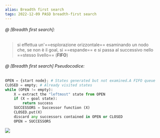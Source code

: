 ```yaml
---
alias: Breadth first search
tags: 2022-12-09 PASD breadth-first search
---
```


###### @ [Breadth first search]:
> si effettua un'==esplorazione orizzontale== esaminando un nodo che, se non è il goal, si ==espande== e si passa al successivo nello ==stesso livello== (**FIFO**)
<!--ID: 1670751735898-->



###### @ [Breadth first search] Pseudocodice:
```python
OPEN = {start node}; # States generated but not examined.A FIFO queue
CLOSED = empty; # Already visited states
while (OPEN != empty):
	X = extract the "leftmost" state from OPEN
	if (X = goal state):
		return success
	SUCCESSORS = Successor function (X)
	CLOSED.put(X)
	discard any successors contained in OPEN or CLOSED
	OPEN = SUCCESSORS
```
![](Uni/PASD/img/amp.jpeg)
<!--ID: 1670751735903-->
